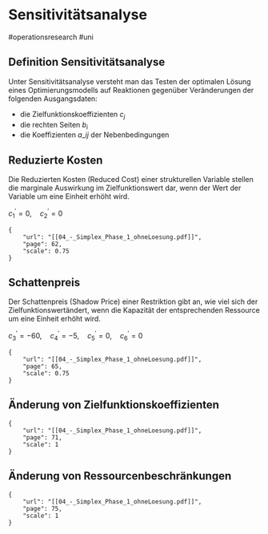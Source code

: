 # Sensitivitätsanalyse

\#operationsresearch #uni 

## Definition Sensitivitätsanalyse

Unter Sensitivitätsanalyse versteht man das Testen der optimalen Lösung eines Optimierungsmodells auf Reaktionen gegenüber Veränderungen der folgenden Ausgangsdaten:

* die Zielfunktionskoeffizienten $c_j$
* die rechten Seiten $b_i$
* die Koeffizienten $a\_{ij}$ der Nebenbedingungen

## Reduzierte Kosten

Die Reduzierten Kosten (Reduced Cost) einer strukturellen Variable stellen die marginale Auswirkung im Zielfunktionswert dar, wenn der Wert der Variable um eine Einheit erhöht wird.

$c_1^′ = 0,\quad  c_2^′ = 0$

````pdf
{
	"url": "[[04_-_Simplex_Phase_1_ohneLoesung.pdf]]",
	"page": 62,
	"scale": 0.75
}

````

## Schattenpreis

Der Schattenpreis (Shadow Price) einer Restriktion gibt an, wie viel sich der Zielfunktionswertändert, wenn die Kapazität der entsprechenden Ressource um eine Einheit erhöht wird.

$c_3^′ = −60, \quad c_4^′ = −5, \quad c_5^′ = 0, \quad c_6^′ = 0$

````pdf
{
	"url": "[[04_-_Simplex_Phase_1_ohneLoesung.pdf]]",
	"page": 65,
	"scale": 0.75
}

````

## Änderung von Zielfunktionskoeffizienten

````pdf
{
	"url": "[[04_-_Simplex_Phase_1_ohneLoesung.pdf]]",
	"page": 71,
	"scale": 1
}

````

## Änderung von Ressourcenbeschränkungen

````pdf
{
	"url": "[[04_-_Simplex_Phase_1_ohneLoesung.pdf]]",
	"page": 75,
	"scale": 1
}

````
